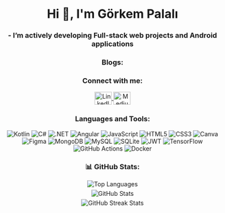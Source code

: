 <h1 align="center">Hi 👋, I'm Görkem Palalı</h1>
<h3 align="center"> - I’m actively developing Full-stack web projects and Android applications

<h3 align="center">Blogs: </h3>
<!-- BLOG-POST-LIST:START -->
<!-- BLOG-POST-LIST:END -->

<h3 align="center">Connect with me:</h3>
<p align="center">
  <a href="https://www.linkedin.com/in/görkem-palali-202818170/" target="blank">
    <img align="center" src="https://raw.githubusercontent.com/rahuldkjain/github-profile-readme-generator/master/src/images/icons/Social/linked-in-alt.svg" alt="LinkedIn" height="30" width="40" />
  </a>
  <a href="https://medium.com/@grkmsrk.grsk" target="blank">
    <img align="center" src="https://raw.githubusercontent.com/rahuldkjain/github-profile-readme-generator/master/src/images/icons/Social/medium.svg" alt="Medium" height="30" width="40" />
  </a>
</p>

<h3 align="center">Languages and Tools:</h3>

<div align="center">

  <img src="https://img.shields.io/badge/kotlin-%237F52FF.svg?style=plastic&logo=kotlin&logoColor=white" alt="Kotlin" />
  <img src="https://img.shields.io/badge/c%23-%23239120.svg?style=plastic&logo=csharp&logoColor=white" alt="C#" />
  <img src="https://img.shields.io/badge/.NET-5C2D91?style=plastic&logo=.net&logoColor=white" alt=".NET" />
  <img src="https://img.shields.io/badge/angular-%23DD0031.svg?style=plastic&logo=angular&logoColor=white" alt="Angular" />
  <img src="https://img.shields.io/badge/javascript-%23323330.svg?style=plastic&logo=javascript&logoColor=%23F7DF1E" alt="JavaScript" />
  <img src="https://img.shields.io/badge/html5-%23E34F26.svg?style=plastic&logo=html5&logoColor=white" alt="HTML5" />
  <img src="https://img.shields.io/badge/css3-%231572B6.svg?style=plastic&logo=css3&logoColor=white" alt="CSS3" />
  <img src="https://img.shields.io/badge/Canva-%2300C4CC.svg?style=plastic&logo=Canva&logoColor=white" alt="Canva" />
  <img src="https://img.shields.io/badge/figma-%23F24E1E.svg?style=plastic&logo=figma&logoColor=white" alt="Figma" />
  <img src="https://img.shields.io/badge/MongoDB-%234ea94b.svg?style=plastic&logo=mongodb&logoColor=white" alt="MongoDB" />
  <img src="https://img.shields.io/badge/mysql-4479A1.svg?style=plastic&logo=mysql&logoColor=white" alt="MySQL" />
  <img src="https://img.shields.io/badge/sqlite-%2307405e.svg?style=plastic&logo=sqlite&logoColor=white" alt="SQLite" />
  <img src="https://img.shields.io/badge/JWT-black?style=plastic&logo=JSON%20web%20tokens" alt="JWT" />
  <img src="https://img.shields.io/badge/TensorFlow-%23FF6F00.svg?style=plastic&logo=TensorFlow&logoColor=white" alt="TensorFlow" />
  <img src="https://img.shields.io/badge/github%20actions-%232671E5.svg?style=plastic&logo=githubactions&logoColor=white" alt="GitHub Actions" />
  <img src="https://img.shields.io/badge/docker-%230db7ed.svg?style=plastic&logo=docker&logoColor=white" alt="Docker" />

</div>

  
<h3 align="center">📊 GitHub Stats:</h3>

<div align="center" style="display:block; margin-bottom: 5px;">
  <img src="https://github-readme-stats.vercel.app/api/top-langs?username=gorkempalali&show_icons=true&theme=dark&locale=en&layout=compact" alt="Top Languages" />
</div>

<div align="center" style="display:block; margin-bottom: 5px;">
  <img src="https://github-readme-stats.vercel.app/api?username=gorkempalali&show_icons=true&theme=dark&locale=en" alt="GitHub Stats" />
</div>

<div align="center" style="display:block; margin-bottom:5px">
  <img src="https://github-readme-streak-stats.herokuapp.com/?user=gorkempalali&theme=dark" alt="GitHub Streak Stats" />
</div>

<!-- Proudly created with GPRM ( https://gprm.itsvg.in ) -->
